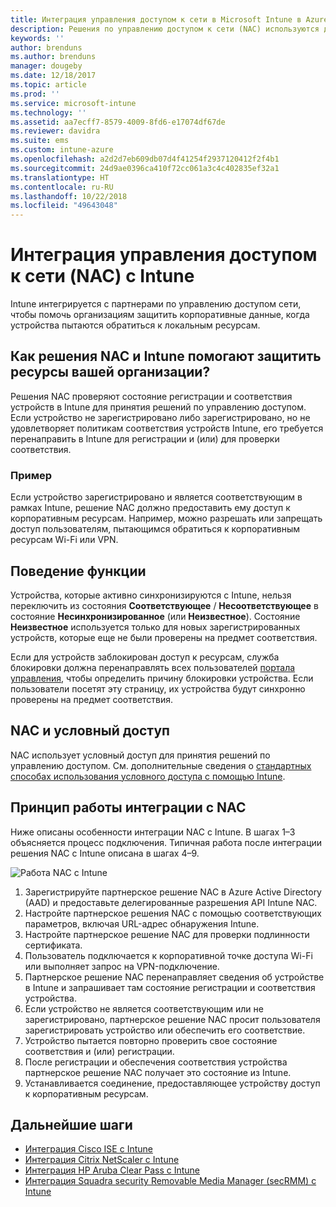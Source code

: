```yaml
---
title: Интеграция управления доступом к сети в Microsoft Intune в Azure | Документы Майкрософт
description: Решения по управлению доступом к сети (NAC) используются для проверки состояния регистрации и соответствия устройств в Intune. В NAC поддерживаются определенные режимы и работа с условным доступом. Ознакомьтесь с действиями по адаптации и получению списка партнерских решений.
keywords: ''
author: brenduns
ms.author: brenduns
manager: dougeby
ms.date: 12/18/2017
ms.topic: article
ms.prod: ''
ms.service: microsoft-intune
ms.technology: ''
ms.assetid: aa7ecff7-8579-4009-8fd6-e17074df67de
ms.reviewer: davidra
ms.suite: ems
ms.custom: intune-azure
ms.openlocfilehash: a2d2d7eb609db07d4f41254f2937120412f2f4b1
ms.sourcegitcommit: 24d9ae0396ca410f72cc061a3c4c402835ef32a1
ms.translationtype: HT
ms.contentlocale: ru-RU
ms.lasthandoff: 10/22/2018
ms.locfileid: "49643048"
---
```

# <a name="network-access-control-nac-integration-with-intune"></a>Интеграция управления доступом к сети (NAC) с Intune

Intune интегрируется с партнерами по управлению доступом сети, чтобы помочь организациям защитить корпоративные данные, когда устройства пытаются обратиться к локальным ресурсам.

## <a name="how-do-intune-and-nac-solutions-help-protect-your-organization-resources"></a>Как решения NAC и Intune помогают защитить ресурсы вашей организации?

Решения NAC проверяют состояние регистрации и соответствия устройств в Intune для принятия решений по управлению доступом. Если устройство не зарегистрировано либо зарегистрировано, но не удовлетворяет политикам соответствия устройств Intune, его требуется перенаправить в Intune для регистрации и (или) для проверки соответствия.

### <a name="example"></a>Пример

Если устройство зарегистрировано и является соответствующим в рамках Intune, решение NAC должно предоставить ему доступ к корпоративным ресурсам. Например, можно разрешать или запрещать доступ пользователям, пытающимся обратиться к корпоративным ресурсам Wi-Fi или VPN.

## <a name="feature-behaviors"></a>Поведение функции

Устройства, которые активно синхронизируются с Intune, нельзя переключить из состояния **Соответствующее** / **Несоответствующее** в состояние **Несинхронизированное** (или **Неизвестное**). Состояние **Неизвестное** используется только для новых зарегистрированных устройств, которые еще не были проверены на предмет соответствия.

Если для устройств заблокирован доступ к ресурсам, служба блокировки должна перенаправлять всех пользователей [портала управления](https://portal.manage.microsoft.com), чтобы определить причину блокировки устройства.  Если пользователи посетят эту страницу, их устройства будут синхронно проверены на предмет соответствия.

## <a name="nac-and-conditional-access"></a>NAC и условный доступ

NAC использует условный доступ для принятия решений по управлению доступом. См. дополнительные сведения о [стандартных способах использования условного доступа с помощью Intune](conditional-access-intune-common-ways-use.md).

## <a name="how-the-nac-integration-works"></a>Принцип работы интеграции с NAC

Ниже описаны особенности интеграции NAC с Intune. В шагах 1–3 объясняется процесс подключения. Типичная работа после интеграции решения NAC с Intune описана в шагах 4–9.

![Работа NAC с Intune](./media/ca-intune-common-ways-2.png)

1. Зарегистрируйте партнерское решение NAC в Azure Active Directory (AAD) и предоставьте делегированные разрешения API Intune NAC.
2. Настройте партнерское решения NAC с помощью соответствующих параметров, включая URL-адрес обнаружения Intune.
3. Настройте партнерское решение NAC для проверки подлинности сертификата.
4. Пользователь подключается к корпоративной точке доступа Wi-Fi или выполняет запрос на VPN-подключение.
5. Партнерское решение NAC перенаправляет сведения об устройстве в Intune и запрашивает там состояние регистрации и соответствия устройства.
6. Если устройство не является соответствующим или не зарегистрировано, партнерское решение NAC просит пользователя зарегистрировать устройство или обеспечить его соответствие.
7. Устройство пытается повторно проверить свое состояние соответствия и (или) регистрации.
8. После регистрации и обеспечения соответствия устройства партнерское решение NAC получает это состояние из Intune.
9. Устанавливается соединение, предоставляющее устройству доступ к корпоративным ресурсам.

## <a name="next-steps"></a>Дальнейшие шаги

- [Интеграция Cisco ISE с Intune](http://www.cisco.com/c/en/us/td/docs/security/ise/2-1/admin_guide/b_ise_admin_guide_21/b_ise_admin_guide_20_chapter_01000.html)
- [Интеграция Citrix NetScaler с Intune](http://docs.citrix.com/en-us/netscaler-gateway/12/microsoft-intune-integration/configuring-network-access-control-device-check-for-netscaler-gateway-virtual-server-for-single-factor-authentication-deployment.html)
- [Интеграция HP Aruba Clear Pass с Intune](https://support.arubanetworks.com/Documentation/tabid/77/DMXModule/512/Command/Core_Download/Default.aspx?EntryId=23757)
- [Интеграция Squadra security Removable Media Manager (secRMM) с Intune](http://www.squadratechnologies.com/StaticContent/ProductDownload/secRMM/9.9.0.0/secRMMIntuneAccessControlSetupGuide.pdf)